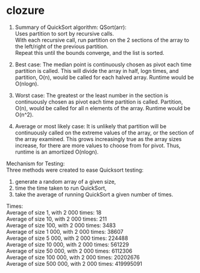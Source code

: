 # clozure
1. Summary of QuickSort algorithm:
QSort(arr):  
Uses partition to sort by recursive calls.  
With each recursive call, run partition on the 2 sections of the array to the left/right of the previous partition.  
Repeat this until the bounds converge, and the list is sorted.

2. Best case:
The median point is continuously chosen as pivot each time partition is called. This will divide the array in half, logn times, and partition, O(n), would be called for each halved array. Runtime would be O(nlogn).
 
3. Worst case:
The greatest or the least number in the section is continuously chosen as pivot each time partition is called. Partition, O(n), would be called for all n elements of the array. Runtime would be O(n^2).

4. Average or most likely case:
It is unlikely that partition will be continuously called on the extreme values of the array, or the section of the array examined. This grows increasingly true as the array sizes increase, for there are more values to choose from for pivot. Thus, runtime is an amortized O(nlogn).

Mechanism for Testing:  
Three methods were created to ease Quicksort testing:  
1. generate a random array of a given size,  
2. time the time taken to run QuickSort,  
3. take the average of running QuickSort a given number of times.

Times:  
Average of size 1, with 2 000 times: 18  
Average of size 10, with 2 000 times: 211  
Average of size 100, with 2 000 times: 3483  
Average of size 1 000, with 2 000 times: 38607  
Average of size 5 000, with 2 000 times: 224488  
Average of size 10 000, with 2 000 times: 561229  
Average of size 50 000, with 2 000 times: 6112306  
Average of size 100 000, with 2 000 times: 20202676  
Average of size 500 000, with 2 000 times: 419995091  
